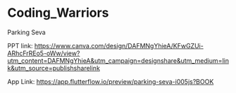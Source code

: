 # Coding_Warriors
Parking Seva


PPT link:
https://www.canva.com/design/DAFMNgYhieA/KFwGZUi-ARhcFrREo5-oWw/view?utm_content=DAFMNgYhieA&utm_campaign=designshare&utm_medium=link&utm_source=publishsharelink

App Link:
https://app.flutterflow.io/preview/parking-seva-i005js?BOOK

